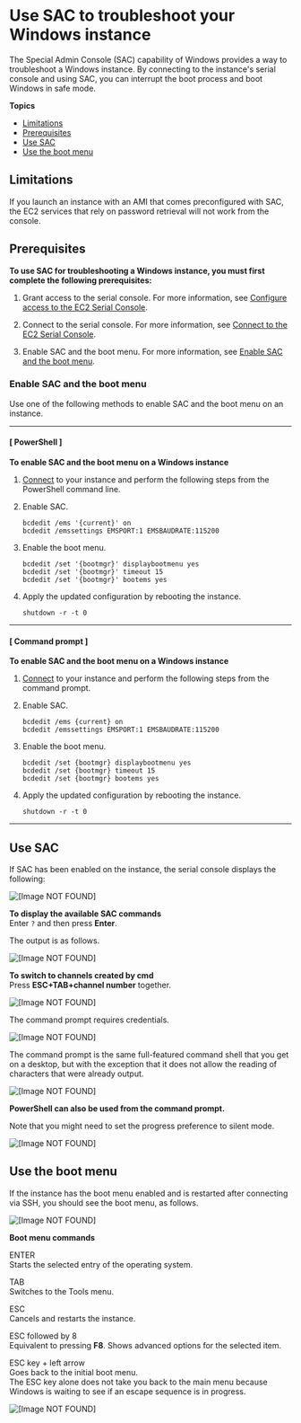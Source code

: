 # Use SAC to troubleshoot your Windows instance<a name="troubleshooting-sac"></a>

The Special Admin Console \(SAC\) capability of Windows provides a way to troubleshoot a Windows instance\. By connecting to the instance's serial console and using SAC, you can interrupt the boot process and boot Windows in safe mode\.

**Topics**
+ [Limitations](#sac-limitations)
+ [Prerequisites](#sac-prerequisites)
+ [Use SAC](#use-sac)
+ [Use the boot menu](#use-boot-menu)

## Limitations<a name="sac-limitations"></a>

If you launch an instance with an AMI that comes preconfigured with SAC, the EC2 services that rely on password retrieval will not work from the console\.

## Prerequisites<a name="sac-prerequisites"></a>

**To use SAC for troubleshooting a Windows instance, you must first complete the following prerequisites:**

1. Grant access to the serial console\. For more information, see [Configure access to the EC2 Serial Console](configure-access-to-serial-console.md)\.

1. Connect to the serial console\. For more information, see [Connect to the EC2 Serial Console](connect-to-serial-console.md)\.

1. Enable SAC and the boot menu\. For more information, see [Enable SAC and the boot menu](#configure-sac-bootmenu)\.

### Enable SAC and the boot menu<a name="configure-sac-bootmenu"></a>

Use one of the following methods to enable SAC and the boot menu on an instance\.

------
#### [ PowerShell ]

**To enable SAC and the boot menu on a Windows instance**

1. [Connect](connecting_to_windows_instance.md) to your instance and perform the following steps from the PowerShell command line\.

1. Enable SAC\.

   ```
   bcdedit /ems '{current}' on
   bcdedit /emssettings EMSPORT:1 EMSBAUDRATE:115200
   ```

1. Enable the boot menu\.

   ```
   bcdedit /set '{bootmgr}' displaybootmenu yes
   bcdedit /set '{bootmgr}' timeout 15
   bcdedit /set '{bootmgr}' bootems yes
   ```

1. Apply the updated configuration by rebooting the instance\.

   ```
   shutdown -r -t 0
   ```

------
#### [ Command prompt ]

**To enable SAC and the boot menu on a Windows instance**

1. [Connect](connecting_to_windows_instance.md) to your instance and perform the following steps from the command prompt\.

1. Enable SAC\.

   ```
   bcdedit /ems {current} on
   bcdedit /emssettings EMSPORT:1 EMSBAUDRATE:115200
   ```

1. Enable the boot menu\.

   ```
   bcdedit /set {bootmgr} displaybootmenu yes
   bcdedit /set {bootmgr} timeout 15
   bcdedit /set {bootmgr} bootems yes
   ```

1. Apply the updated configuration by rebooting the instance\.

   ```
   shutdown -r -t 0
   ```

------

## Use SAC<a name="use-sac"></a>

If SAC has been enabled on the instance, the serial console displays the following:

![\[Image NOT FOUND\]](http://docs.aws.amazon.com/AWSEC2/latest/WindowsGuide/images/win-boot-3.png)

**To display the available SAC commands**  
Enter `?` and then press **Enter**\.

The output is as follows\.

![\[Image NOT FOUND\]](http://docs.aws.amazon.com/AWSEC2/latest/WindowsGuide/images/win-boot-4.png)

**To switch to channels created by cmd**  
Press **ESC\+TAB\+channel number** together\.

![\[Image NOT FOUND\]](http://docs.aws.amazon.com/AWSEC2/latest/WindowsGuide/images/win-boot-5.png)

The command prompt requires credentials\.

![\[Image NOT FOUND\]](http://docs.aws.amazon.com/AWSEC2/latest/WindowsGuide/images/win-boot-6.png)

The command prompt is the same full\-featured command shell that you get on a desktop, but with the exception that it does not allow the reading of characters that were already output\.

![\[Image NOT FOUND\]](http://docs.aws.amazon.com/AWSEC2/latest/WindowsGuide/images/win-boot-7.png)

**PowerShell can also be used from the command prompt\.**

Note that you might need to set the progress preference to silent mode\.

![\[Image NOT FOUND\]](http://docs.aws.amazon.com/AWSEC2/latest/WindowsGuide/images/win-boot-8.png)

## Use the boot menu<a name="use-boot-menu"></a>

If the instance has the boot menu enabled and is restarted after connecting via SSH, you should see the boot menu, as follows\.

![\[Image NOT FOUND\]](http://docs.aws.amazon.com/AWSEC2/latest/WindowsGuide/images/win-boot-1.png)

**Boot menu commands**

ENTER  
Starts the selected entry of the operating system\.

TAB  
Switches to the Tools menu\.

ESC  
Cancels and restarts the instance\.

ESC followed by 8  
Equivalent to pressing **F8**\. Shows advanced options for the selected item\.

ESC key \+ left arrow  
Goes back to the initial boot menu\.  
The ESC key alone does not take you back to the main menu because Windows is waiting to see if an escape sequence is in progress\.

![\[Image NOT FOUND\]](http://docs.aws.amazon.com/AWSEC2/latest/WindowsGuide/images/win-boot-2.png)